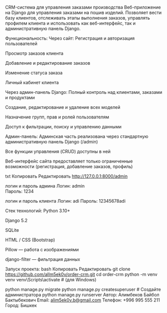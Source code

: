 CRM-система для управления заказами производства
Веб-приложение на Django для управления заказами на пошив изделий.
Позволяет вести базу клиентов, отслеживать этапы выполнения заказов, управлять профилем клиента и использовать как веб-интерфейс, так и административную панель Django.

Функциональность:
Через сайт:
Регистрация и авторизация пользователей

Просмотр заказов клиента

Добавление и редактирование заказов

Изменение статуса заказа

Личный кабинет клиента

Через админ-панель Django:
Полный контроль над клиентами, заказами и продуктами

Создание, редактирование и удаление всех моделей

Назначение групп, прав и ролей пользователям

Доступ к фильтрации, поиску и управлению данными

Админ-панель:
Админская часть реализована через стандартную административную панель Django (/admin)

Все функции управления (CRUD) доступны в ней

Веб-интерфейс сайта предоставляет только ограниченные возможности (регистрация, добавление заказов, профиль)

txt
Копировать
Редактировать
http://127.0.0.1:8000/admin

логин и пароль админа 
Логин: admin  
Пароль: 1234 

логин и пароль клиента 
Логин: adi
Пароль: 12345678adi

Стек технологий:
Python 3.10+

Django 5.2

SQLite

HTML / CSS (Bootstrap)

Pillow — работа с изображениями

django-filter — фильтрация данных

Запуск проекта:
bash
Копировать
Редактировать
git clone https://github.com/alIm5ek0v/order-crm.git
cd order-crm
python -m venv venv
venv\Scripts\activate       # (для Windows)

python manage.py migrate
python manage.py createsuperuser  # Создайте администратора
python manage.py runserver
Автор:
Алимбеков Байбол Бактыбекович
Email: alim5ek0v.b@gmail.com
Телефон: +996 995 555 211
Город: Бишкек
